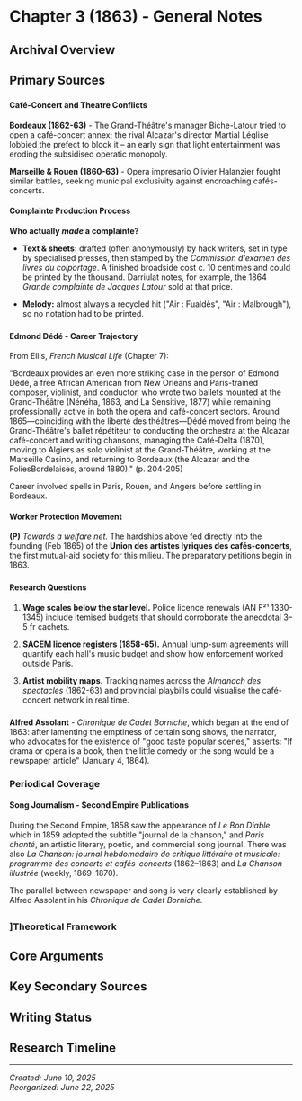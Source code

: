 # Chapter 3 (1863) - General Notes

## Archival Overview

## Primary Sources

### 

#### Café-Concert and Theatre Conflicts

**Bordeaux (1862-63)** - The Grand-Théâtre's manager Biche-Latour tried to open a café-concert annex; the rival Alcazar's director Martial Léglise lobbied the prefect to block it – an early sign that light entertainment was eroding the subsidised operatic monopoly.

**Marseille & Rouen (1860-63)** - Opera impresario Olivier Halanzier fought similar battles, seeking municipal exclusivity against encroaching cafés-concerts.

#### Complainte Production Process

**Who actually *made* a complainte?**

- **Text & sheets:** drafted (often anonymously) by hack writers, set in type by specialised presses, then stamped by the *Commission d'examen des livres du colportage*. A finished broadside cost c. 10 centimes and could be printed by the thousand. Darriulat notes, for example, the 1864 *Grande complainte de Jacques Latour* sold at that price.

- **Melody:** almost always a recycled hit ("Air : Fualdès", "Air : Malbrough"), so no notation had to be printed.

### 

#### Edmond Dédé - Career Trajectory

From Ellis, *French Musical Life* (Chapter 7):

"Bordeaux provides an even more striking case in the person of Edmond Dédé, a free African American from New Orleans and Paris-trained composer, violinist, and conductor, who wrote two ballets mounted at the Grand-Théâtre (Nénéha, 1863, and La Sensitive, 1877) while remaining professionally active in both the opera and café-concert sectors. Around 1865—coinciding with the liberté des théâtres—Dédé moved from being the Grand-Théâtre's ballet répétiteur to conducting the orchestra at the Alcazar café-concert and writing chansons, managing the Café-Delta (1870), moving to Algiers as solo violinist at the Grand-Théâtre, working at the Marseille Casino, and returning to Bordeaux (the Alcazar and the FoliesBordelaises, around 1880)." (p. 204-205)

Career involved spells in Paris, Rouen, and Angers before settling in Bordeaux.

#### Worker Protection Movement

**(P)** *Towards a welfare net.* The hardships above fed directly into the founding (Feb 1865) of the **Union des artistes lyriques des cafés-concerts**, the first mutual-aid society for this milieu. The preparatory petitions begin in 1863.

### 

#### Research Questions

1. **Wage scales below the star level.** Police licence renewals (AN F²¹ 1330-1345) include itemised budgets that should corroborate the anecdotal 3–5 fr cachets.

2. **SACEM licence registers (1858-65).** Annual lump-sum agreements will quantify each hall's music budget and show how enforcement worked outside Paris.

3. **Artist mobility maps.** Tracking names across the *Almanach des spectacles* (1862-63) and provincial playbills could visualise the café-concert network in real time.

### 

**Alfred Assolant** - *Chronique de Cadet Borniche*, which began at the end of 1863: after lamenting the emptiness of certain song shows, the narrator, who advocates for the existence of "good taste popular scenes," asserts: "If drama or opera is a book, then the little comedy or the song would be a newspaper article" (January 4, 1864).

### Periodical Coverage

#### Song Journalism - Second Empire Publications

During the Second Empire, 1858 saw the appearance of *Le Bon Diable*, which in 1859 adopted the subtitle "journal de la chanson," and *Paris chanté*, an artistic literary, poetic, and commercial song journal. There was also *La Chanson: journal hebdomadaire de critique littéraire et musicale: programme des concerts et cafés-concerts* (1862–1863) and *La Chanson illustrée* (weekly, 1869–1870).

The parallel between newspaper and song is very clearly established by Alfred Assolant in his *Chronique de Cadet Borniche*.

## 

### \]Theoretical Framework

## Core Arguments

## Key Secondary Sources

## Writing Status

## Research Timeline

---

*Created: June 10, 2025*\
*Reorganized: June 22, 2025*